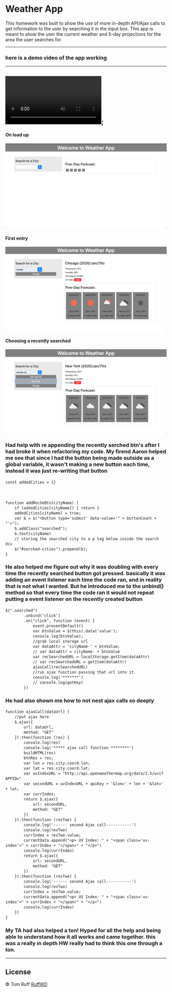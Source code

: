 # Weather App

This homework was built to show the use of more in-depth API/Ajax calls to get information to the user by searching it in the input box. This app is meant to show the user the current weather and 5-day projections for the area the user searches for.

---
### here is a demo video of the app working
---
![desktop video of saving to local storage](assets/demo.mov);
---
#### On load up
![load up on desktop](assets/one.png)
#### First entry
![first entry on desktop](assets/two.png)
#### Choosing a recently searched
![choosing a recently searched on desktop](assets/three.png)

### Had help with re appending the recently serched btn's after I had broke it when refactoring my code. My firend Aaron helped me see that since I had the button being made outside as a global variable, it wasn't making a new button each time, instead it was just re-writing that button
```
const addedCities = {}



function addRecSeBtn(cityName) {
    if (addedCities[cityName]) { return }
    addedCities[cityName] = true;
    var b = $("<button type='submit' data-value='" + buttonCount + "'>");
    b.addClass("searched");
    b.text(cityName)
    // storing the searched city to a p tag below inside the search div
    $("#serched-cities").prepend(b);
}
```
### He also helped me figure out why it was doubling with every time the recently searched button got pressed. basically it was adding an event listener each time the code ran, and in reality that is not what I wanted. But he introduced me to the unbind() method so that every time the code ran it would not repeat putting a event listener on the recently created button
```
$(".searched")
        .unbind('click')
        .on("click", function (event) {
            event.preventDefault()
            var btnValue = $(this).data('value');
            console.log(btnValue);
            //grab local storage url
            var dataAttr = 'cityName-' + btnValue;
            // var dataAttr = cityName- + btnValue
            var recSearchedURL = localStorage.getItem(dataAttr)
            // var recSearchedURL = getItem(dataAttr)
            ajaxCall(recSearchedURL)
            //run ajax function passing that url into it. 
            console.log('*******')
            // console.log(gotKey)
        })
``` 
### He had also shown me how to not nest ajax calls so deeply
```
function ajaxCall(dataUrl) {
    //put ajax here
    $.ajax({
        url: dataUrl,
        method: "GET"
    }).then(function (res) {
        console.log(res)
        console.log('***** ajax call function ********')
        buildHTML(res)
        btnRes = res;
        var lon = res.city.coord.lon;
        var lat = res.city.coord.lat;
        var uvIndexURL = "http://api.openweathermap.org/data/2.5/uvi?APPID="
        var secondURL = uvIndexURL + apiKey + '&lon=' + lon + '&lat=' + lat;
        var currIndex;
        return $.ajax({
            url: secondURL,
            method: "GET"
        })
    }).then(function (resTwo) {
        console.log('------ second Ajax call-----------')
        console.log(resTwo)
        currIndex = resTwo.value;
        currentData.append("<p> UV Index: " + "<span class='uv-index'>" + currIndex + "</span>" + "</p>")
        console.log(currIndex)
        return $.ajax({
            url: secondURL,
            method: "GET"
        })
    }).then(function (resTwo) {
        console.log('------ second Ajax call-----------')
        console.log(resTwo)
        currIndex = resTwo.value;
        currentData.append("<p> UV Index: " + "<span class='uv-index'>" + currIndex + "</span>" + "</p>")
        console.log(currIndex)
    })
}
```
### My TA had also helped a ton! Hyped for all the help and being able to understand how it all works and came together. this was a really in depth HW really had to think this one through a ton.


---
## License
© Tom Ruff [RuffWD](http://www.ruffwd.tech/)
